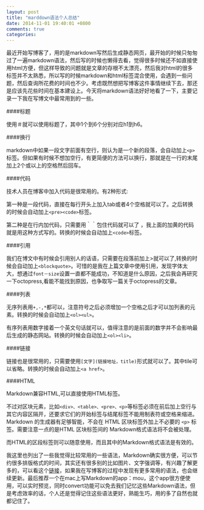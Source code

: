 ```yaml
---
layout: post
title: "marddown语法个人总结"
date: 2014-11-01 19:40:01 +0800
comments: true
categories: 
---
```


最近开始写博客了，用的是markdown写然后生成静态网页，最开始的时候只匆匆过了一遍markdown语法，然后写的时候也懒得去看，觉得很多时候还不如直接使用html方便，但这样导致的问题就是文章的存根不太漂亮，然后我对html的很多标签并不太熟悉，所以写的时候markdown和html标签混合使用，会遇到一些问题，然后查询所花费的时间也不少。考虑既然想把写博客这件事情继续下去，那还是应该先花些时间在基本建设上。今天将markdown语法好好地看了一下，主要记录一下我在写博文中最常用到的一些。

####标题

使用＃就可以使用标题了，其中1个到6个分别对应h1到h6。

####换行

markdown中如果一段文字前面有空行，则认为是一个新的段落，会自动加上`<p>` 标签。但如果有时候不想加空行，有更简便的方法可以换行，那就是在一行的末尾加上2个或以上的空格然后回车。

####代码

技术人员在博客中加入代码是很常用的。有2种形式:

第一种是一段代码，直接在每行开头上加入tab或者4个空格就可以了。之后转换的时候会自动加上`<pre><code>`标签。

第二种是在行内加代码，只需要用｀｀包住代码就可以了 ，我上面的加黄的代码就是用这种方式写的。转换的时候会自动加上`<code>`标签。

####引用

我们在博文中有时候会引用别人的话语，只需要在段落前加上>就可以了,转换的时候会自动加上`<blockquote>`。可惜的是我在上篇文章中使用引用，发现字体太大，想通过`font－size`设置一直都不能成功，不知道是什么原因，之后我会再研究一下octopress,看能不能找到原因，也争取写一篇关于octopress的文章。

####列表

无序列表用`+,-,*`都可以，注意符号之后必须增加一个空格之后才可以加列表的元素。转换的时候会自动加上`<ol><ul>`。

有序列表用数字接着一个英文句话就可以，值得注意的是前面的数字并不会影响最后生成的静态网站。转换的时候会自动加上`<ol><li>`。

####链接

链接也是很常用的，只需要使用`[文字](链接地址，title)`形式就可以了。其中tile可以省略。转换的时候会自动加上`<a href>`。

####HTML

Markdown兼容HTML,可以直接使用HTML标签。

不过对区块元素，比如`<div>、<table>、<pre>、<p>`等标签必须在前后加上空行与其它内容区隔开，还要求它们的开始标签与结尾标签不能用制表符或空格来缩进。Markdown 的生成器有足够智能，不会在 HTML 区块标签外加上不必要的 `<p>` 标签。需要注意一点的是HTML 区块标签间的 Markdown格式语法将不会被处理。

而HTML的区段标签则可以随意使用，而且其中的Markdown格式语法是有效的。

我这里也列出了一些我觉得比较常用的一些语法，Markdown确实很方便，可以节约很多排版格式的时间，其实还有很多别的比如图片、文字强调等，有兴趣了解更多的，可以看这个[链接](http://markdown.tw/)，如果我在写博客的过程中发现有更多常用的语法，也会继续更新。最后推荐一个在mac上写Markdown的app：mou，这个app很方便使用，可以实时预览，同时convert功能可以免去我们记忆这些Markdown语法，但是考虑效率的话，个人还是觉得记住这些语法更好，熟能生巧，用的多了自然也就都记住了。